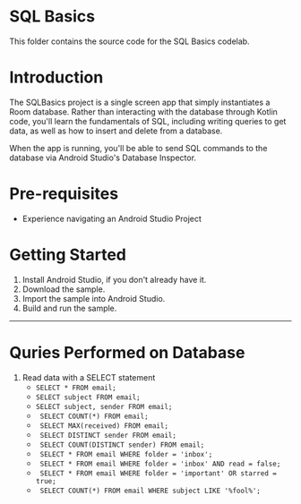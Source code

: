 # SQL Basics

This folder contains the source code for the SQL Basics codelab.

# Introduction

The SQLBasics project is a single screen app that simply instantiates a Room database. Rather than interacting with the database through Kotlin code, you'll learn the fundamentals of SQL, including writing queries to get data, as well as how to insert and delete from a database.

When the app is running, you'll be able to send SQL commands to the database via Android Studio's Database Inspector.

# Pre-requisites
* Experience navigating an Android Studio Project

# Getting Started
1. Install Android Studio, if you don't already have it.
2. Download the sample.
3. Import the sample into Android Studio.
4. Build and run the sample.

---------------------------------

# Quries Performed on Database

1. Read data with a SELECT statement
   - ` SELECT * FROM email; `
   - ` SELECT subject FROM email; `
   - ` SELECT subject, sender FROM email; `
   - ` SELECT COUNT(*) FROM email;`
   - ` SELECT MAX(received) FROM email;`
   - ` SELECT DISTINCT sender FROM email;`
   - ` SELECT COUNT(DISTINCT sender) FROM email;`
   - ` SELECT * FROM email WHERE folder = 'inbox';`
   - ` SELECT * FROM email WHERE folder = 'inbox' AND read = false;`
   - ` SELECT * FROM email WHERE folder = 'important' OR starred = true;`
   - ` SELECT COUNT(*) FROM email WHERE subject LIKE '%fool%';`

   
